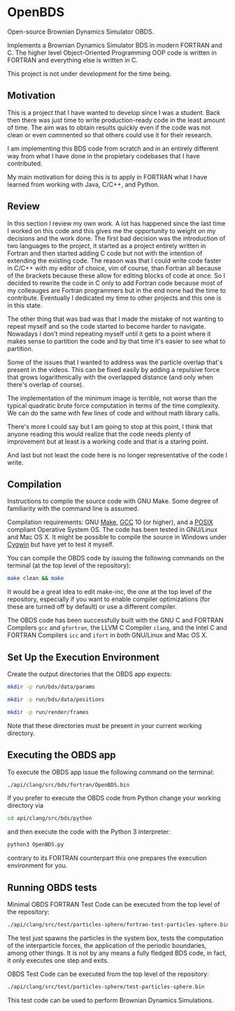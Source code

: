 # OpenBDS
Open-source Brownian Dynamics Simulator OBDS.

Implements a Brownian Dynamics Simulator BDS in modern FORTRAN and C.
The higher level Object-Oriented Programming OOP code is written in FORTRAN and everything
else is written in C.

This project is not under development for the time being.

## Motivation

This is a project that I have wanted to develop since I was a student. Back then there
was just time to write production-ready code in the least amount of time. The aim was to
obtain results quickly even if the code was not clean or even commented so that others
could use it for their research.

I am implementing this BDS code from scratch and in an entirely different way from what I
have done in the propietary codebases that I have contributed.

My main motivation for doing this is to apply in FORTRAN what I have learned from working
with Java, C/C++, and Python.

## Review

In this section I review my own work. A lot has happened since the last time I worked
on this code and this gives me the opportunity to weight on my decisions and the work
done. The first bad decision was the introduction of two languages to the project, it
started as a project entirely written in Fortran and then started adding C code but not
with the intention of extending the existing code. The reason was that I could write
code faster in C/C++ with my editor of choice, vim of course, than Fortran all because
of the brackets because these allow for editing blocks of code at once. So I decided to
rewrite the code in C only to add Fortran code because most of my colleauges are Fortran
programmers but in the end none had the time to contribute. Eventually I dedicated my
time to other projects and this one is in this state.

The other thing that was bad was that I made the mistake of not wanting to repeat myself
and so the code started to become harder to navigate. Nowadays I don't mind repeating
myself until it gets to a point where it makes sense to partition the code and by that
time it's easier to see what to partition.

Some of the issues that I wanted to address was the particle overlap that's present in
the videos. This can be fixed easily by adding a repulsive force that grows
logarithmically with the overlapped distance (and only when there's overlap of course).

The implementation of the minimum image is terrible, not worse than the typical
quadratic brute force computation in terms of the time complexity.
We can do the same with few lines of code and without math library calls.

There's more I could say but I am going to stop at this point, I think that anyone
reading this would realize that the code needs plenty of improvement but at least is a
working code and that is a staring point.

And last but not least the code here is no longer representative of the code I write.

## Compilation

Instructions to compile the source code with GNU Make. Some degree of familiarity with the
command line is assumed.

Compilation requirements: GNU [Make](https://www.gnu.org/software/make/),
[GCC](https://gcc.gnu.org/) 10 (or higher), and a
[POSIX](https://www.opengroup.org/austin/papers/backgrounder.html) compliant Operative
System OS. The code has been tested in GNU/Linux and Mac OS X. It might be possible to
compile the source in Windows under [Cygwin](https://www.cygwin.com/) but have yet to
test it myself.

You can compile the OBDS code by issuing the following commands on the terminal (at the
top level of the repository):

```sh
make clean && make
```

It would be a great idea to edit make-inc, the one at the top level of the repository,
especially if you want to enable compiler optimizations (for these are turned off by
default) or use a different compiler.

The OBDS code has been successfully built with the GNU C and FORTRAN Compilers `gcc` and
`gfortran`, the LLVM C Compiler `clang`, and the Intel C and FORTRAN Compilers `icc` and
`ifort` in both GNU/Linux and Mac OS X.

## Set Up the Execution Environment

Create the output directories that the OBDS app expects:

```sh
mkdir -p run/bds/data/params
```

```sh
mkdir -p run/bds/data/positions
```

```sh
mkdir -p run/render/frames
```

Note that these directories must be present in your current working directory.

## Executing the OBDS app

To execute the OBDS app issue the following command on the terminal:

```sh
./api/clang/src/bds/fortran/OpenBDS.bin
```

If you prefer to execute the OBDS code from Python change your working directory via

```sh
cd api/clang/src/bds/python
```

and then execute the code with the Python 3 interpreter:

```sh
python3 OpenBDS.py
```

contrary to its FORTRAN counterpart this one prepares the execution environment for you.

## Running OBDS tests

Minimal OBDS FORTRAN Test Code can be executed from the top level of the repository:

```sh
./api/clang/src/test/particles-sphere/fortran-test-particles-sphere.bin
```

The test just spawns the particles in the system box, tests the computation of the
interparticle forces, the application of the periodic boundaries, among other things.
It is not by any means a fully fledged BDS code, in fact, it only executes one step
and exits.

OBDS Test Code can be executed from the top level of the repository:

```sh
./api/clang/src/test/particles-sphere/test-particles-sphere.bin
```

This test code can be used to perform Brownian Dynamics Simulations.
